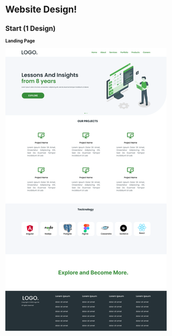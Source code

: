 
# Website Design! 

## Start (1 Design) 

**Landing Page** 

<img width="600px" src="website_practice_design_1.png">


